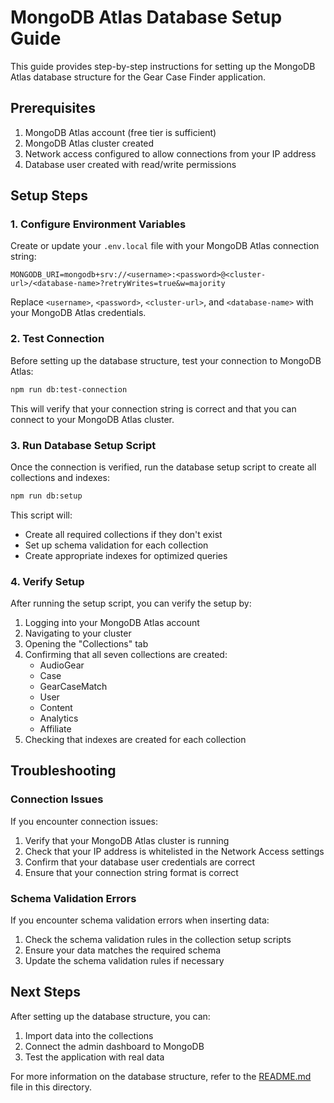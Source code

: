 # MongoDB Atlas Database Setup Guide

This guide provides step-by-step instructions for setting up the MongoDB Atlas database structure for the Gear Case Finder application.

## Prerequisites

1. MongoDB Atlas account (free tier is sufficient)
2. MongoDB Atlas cluster created
3. Network access configured to allow connections from your IP address
4. Database user created with read/write permissions

## Setup Steps

### 1. Configure Environment Variables

Create or update your `.env.local` file with your MongoDB Atlas connection string:

```
MONGODB_URI=mongodb+srv://<username>:<password>@<cluster-url>/<database-name>?retryWrites=true&w=majority
```

Replace `<username>`, `<password>`, `<cluster-url>`, and `<database-name>` with your MongoDB Atlas credentials.

### 2. Test Connection

Before setting up the database structure, test your connection to MongoDB Atlas:

```bash
npm run db:test-connection
```

This will verify that your connection string is correct and that you can connect to your MongoDB Atlas cluster.

### 3. Run Database Setup Script

Once the connection is verified, run the database setup script to create all collections and indexes:

```bash
npm run db:setup
```

This script will:
- Create all required collections if they don't exist
- Set up schema validation for each collection
- Create appropriate indexes for optimized queries

### 4. Verify Setup

After running the setup script, you can verify the setup by:

1. Logging into your MongoDB Atlas account
2. Navigating to your cluster
3. Opening the "Collections" tab
4. Confirming that all seven collections are created:
   - AudioGear
   - Case
   - GearCaseMatch
   - User
   - Content
   - Analytics
   - Affiliate
5. Checking that indexes are created for each collection

## Troubleshooting

### Connection Issues

If you encounter connection issues:

1. Verify that your MongoDB Atlas cluster is running
2. Check that your IP address is whitelisted in the Network Access settings
3. Confirm that your database user credentials are correct
4. Ensure that your connection string format is correct

### Schema Validation Errors

If you encounter schema validation errors when inserting data:

1. Check the schema validation rules in the collection setup scripts
2. Ensure your data matches the required schema
3. Update the schema validation rules if necessary

## Next Steps

After setting up the database structure, you can:

1. Import data into the collections
2. Connect the admin dashboard to MongoDB
3. Test the application with real data

For more information on the database structure, refer to the [README.md](./README.md) file in this directory.
